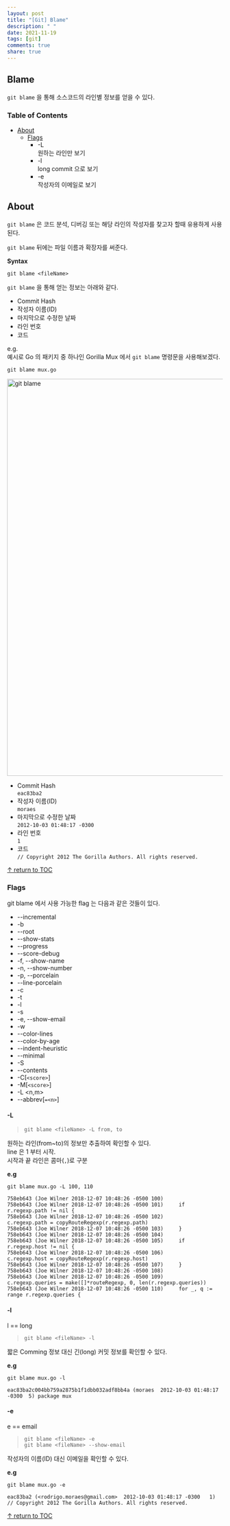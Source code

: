 ```yaml
---
layout: post
title: "[Git] Blame"
description: " "
date: 2021-11-19
tags: [git]
comments: true
share: true
---
```



## Blame
```git blame``` 을 통해 소스코드의 라인별 정보를 얻을 수 있다.


### Table of Contents
* [About](#about)
    * [Flags](#flags)
      * -L  
        원하는 라인만 보기
      * -l  
        long commit 으로 보기
      * -e  
        작성자의 이메일로 보기

## About
```git blame``` 은 코드 분석, 디버깅 또는 해당 라인의 작성자를 찾고자 할때 유용하게 사용된다.

```git blame``` 뒤에는 파일 이름과 확장자를 써준다.  

**Syntax**
```
git blame <fileName>
```

```git blame``` 을 통해 얻는 정보는 아래와 같다.
* Commit Hash  
* 작성자 이름(ID)  
* 마지막으로 수정한 날짜  
* 라인 번호  
* 코드  

e.g.  
예시로 Go 의 패키지 중 하나인 Gorilla Mux 에서 ```git blame``` 명령문을 사용해보겠다.  
```
git blame mux.go
```
  <img width="925" alt="git blame" src="https://user-images.githubusercontent.com/48475824/80333124-fe803900-8887-11ea-8952-598f3198f72c.png">

* Commit Hash  
  ```eac83ba2```
* 작성자 이름(ID)  
  ```moraes```
* 마지막으로 수정한 날짜  
  ```2012-10-03 01:48:17 -0300```
* 라인 번호  
  ```1```
* 코드  
  ```// Copyright 2012 The Gorilla Authors. All rights reserved.```

[↑ return to TOC](#table-of-contents)

### Flags
git blame 에서 사용 가능한 flag 는 다음과 같은 것들이 있다.  
* --incremental
* -b
* --root
* --show-stats
* --progress
* --score-debug
* -f, --show-name
* -n, --show-number
* -p, --porcelain
* --line-porcelain
* -c
* -t
* -l
* -s
* -e, --show-email
* -w
* --color-lines
* --color-by-age
* --indent-heuristic
* --minimal
* -S <file>
* --contents <file>
* -C[```<score>```]
* -M[```<score>```]
* -L <n,m>
* --abbrev[```=<n>```]

#### -L
> ```git blame <fileName> -L from, to```

원하는 라인(from~to)의 정보만 추출하여 확인할 수 있다.  
line 은 1 부터 시작.  
시작과 끝 라인은 콤마(```,```)로 구분

**e.g**
```
git blame mux.go -L 100, 110
```
```
758eb643 (Joe Wilner 2018-12-07 10:48:26 -0500 100)
758eb643 (Joe Wilner 2018-12-07 10:48:26 -0500 101)     if r.regexp.path != nil {
758eb643 (Joe Wilner 2018-12-07 10:48:26 -0500 102)             c.regexp.path = copyRouteRegexp(r.regexp.path)
758eb643 (Joe Wilner 2018-12-07 10:48:26 -0500 103)     }
758eb643 (Joe Wilner 2018-12-07 10:48:26 -0500 104)
758eb643 (Joe Wilner 2018-12-07 10:48:26 -0500 105)     if r.regexp.host != nil {
758eb643 (Joe Wilner 2018-12-07 10:48:26 -0500 106)             c.regexp.host = copyRouteRegexp(r.regexp.host)
758eb643 (Joe Wilner 2018-12-07 10:48:26 -0500 107)     }
758eb643 (Joe Wilner 2018-12-07 10:48:26 -0500 108)
758eb643 (Joe Wilner 2018-12-07 10:48:26 -0500 109)     c.regexp.queries = make([]*routeRegexp, 0, len(r.regexp.queries))
758eb643 (Joe Wilner 2018-12-07 10:48:26 -0500 110)     for _, q := range r.regexp.queries {
```


#### -l
l == long  

> ```git blame <fileName> -l```

짧은 Comming 정보 대신 긴(long) 커밋 정보를 확인할 수 있다.  

**e.g**
``` 
git blame mux.go -l
```
```
eac83ba2c004bb759a2875b1f1dbb032adf8bb4a (moraes  2012-10-03 01:48:17 -0300  5) package mux
```

#### -e
e == email

> ```git blame <fileName> -e```  
```git blame <fileName> --show-email```

작성자의 이름(ID) 대신 이메일을 확인할 수 있다.

**e.g**
```
git blame mux.go -e
```
```
eac83ba2 (<rodrigo.moraes@gmail.com>  2012-10-03 01:48:17 -0300   1) // Copyright 2012 The Gorilla Authors. All rights reserved.
```

[↑ return to TOC](#table-of-contents)